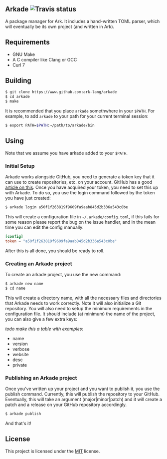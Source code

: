 ## Arkade  ![Travis status](https://travis-ci.org/ark-lang/arkade.svg?branch=master)
A package manager for Ark. It includes a hand-written TOML parser,
which will eventually be its own project (and written in Ark).

## Requirements
* GNU Make
* A C compiler like Clang or GCC
* Curl 7

## Building

```bash
$ git clone https://www.github.com:ark-lang/arkade
$ cd arkade
$ make
```

It is recommended that you place `arkade` somethwhere in your `$PATH`. For example, to add `arkade` to your path for your current terminal session:

```bash
$ export PATH=$PATH:~/path/to/arkade/bin
```

## Using
Note that we assume you have arkade added to your `$PATH`.

### Initial Setup
Arkade works alongside GitHub, you need to generate a token key that it can use to create repositories, etc. on your 
account. GitHub has a good [article on this](https://help.github.com/articles/creating-an-access-token-for-command-line-use/). Once you have acquired your token, you need to set this up with Arkade. To do so, you use the login command followed by the token you have just created:

```bash
$ arkade login a50f1f263819f9609fa9aab845d2b336a543c0be
```

This will create a configuration file in `~/.arkade/config.toml`, if this fails for some reason please report the bug on the issue handler, and in the mean time you can edit the config manually:

```toml
[config]
token = "a50f1f263819f9609fa9aab845d2b336a543c0be"
```

After this is all done, you should be ready to roll.

### Creating an Arkade project
To create an arkade project, you use the new command:

```bash
$ arkade new name
$ cd name
```

This will create a directory name, with all the necessary files and directories that Arkade needs to work correctly. Note it will also initialize a Git repository. You will also need to setup the minimum requirements in the configuration file. It should include (at minimum) the name of the project, you can also give a few extra keys:

_todo make this a table with examples:_

* name
* version
* verbose
* website
* desc
* private

### Publishing an Arkade project
Once you've written up your project and you want to publish it, you use the publish command. Currently, this will publish the repository to your GitHub. Eventually, this will take an argument (major|minor|patch) and it will create a patch and a release on your GitHub repository accordingly.

```bash
$ arkade publish
```

And that's it!

## License
This project is licensed under the [MIT](/LICENSE) license.
